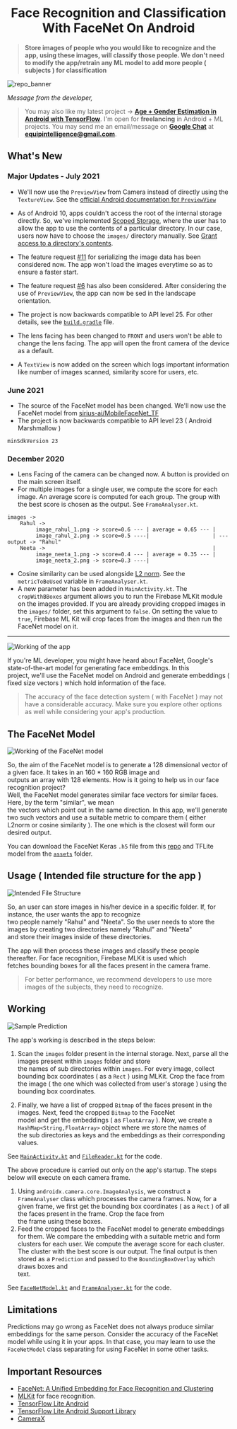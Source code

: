 
<div align="center">
  <h1>Face Recognition and Classification With FaceNet On Android</h1>
</div>

> **Store images of people who you would like to recognize and the app, using these images, will classify those people. 
We don't need to modify the app/retrain any ML model to add more people ( subjects ) for classification**  

![repo_banner](images/banner.png)

*Message from the developer,*

 > You may also like my latest project -> [**Age + Gender Estimation in Android with TensorFlow**](https://github.com/shubham0204/Age-Gender_Estimation_TF-Android). 
 > I'm open for **freelancing** in Android + ML projects. You may send me an email/message on [**Google Chat**](https://mail.google.com/chat) at **equipintelligence@gmail.com**.
  
## What's New

### Major Updates - July 2021

- We'll now use the `PreviewView` from Camera instead of directly using the `TextureView`. 
  See the [official Android documentation for `PreviewView`](https://developer.android.com/training/camerax/preview)
  
- As of Android 10, apps couldn't access the root of the internal storage directly.
  So, we've implemented [Scoped Storage](https://developer.android.com/about/versions/11/privacy/storage), where the user has to allow the app to use the contents of a particular directory.
  In our case, users now have to choose the `images/` directory manually. See [Grant access to a directory's contents](https://developer.android.com/training/data-storage/shared/documents-files#grant-access-directory).
  
- The feature request [#11](https://github.com/shubham0204/FaceRecognition_With_FaceNet_Android/issues/11) for serializing the 
  image data has been considered now. The app won't load the images everytime so as to ensure a faster start.
  
- The feature request [#6](https://github.com/shubham0204/FaceRecognition_With_FaceNet_Android/issues/6) has also been considered.
  After considering the use of `PreviewView`, the app can now be sed in the landscape orientation.

- The project is now backwards compatible to API level 25. For other details, see 
  the [`build.gradle`](https://github.com/shubham0204/FaceRecognition_With_FaceNet_Android/blob/master/app/build.gradle) file.
  
- The lens facing has been changed to `FRONT` and users won't be able to change the lens facing. The app will open the front 
  camera of the device as a default.
  
- A `TextView` is now added on the screen which logs important information like number of images scanned, similarity score for 
  users, etc.

### June 2021

* The source of the FaceNet model has been changed. We'll now use the FaceNet model 
from [sirius-ai/MobileFaceNet_TF](https://github.com/sirius-ai/MobileFaceNet_TF)
* The project is now backwards compatible to API level 23 ( Android Marshmallow )

```
minSdkVersion 23
```

### December 2020
  
* Lens Facing of the camera can be changed now. A button is provided on the main screen itself.  
* For multiple images for a single user, we compute the score for each image. An average score is computed for each group.
The group with the best score is chosen as the output. See `FrameAnalyser.kt`.

```  
images ->  
    Rahul -> 
         image_rahul_1.png -> score=0.6 --- | average = 0.65 --- |
         image_rahul_2.png -> score=0.5 ----|                    | --- output -> "Rahul"
    Neeta ->                                                     |
         image_neeta_1.png -> score=0.4 --- | average = 0.35 --- |
         image_neeta_2.png -> score=0.3 ----|             
 ```  


* Cosine similarity can be used alongside [L2 norm](https://en.wikipedia.org/wiki/Norm_(mathematics)#Euclidean_norm). See the `metricToBeUsed` variable in `FrameAnalyser.kt`.
* A new parameter has been added in `MainActivity.kt`. The `cropWithBBoxes` argument allows you to run the Firebase MLKit module on the images provided. If you are already providing cropped images in the `images/` folder, set this argument to `false`. On setting the value to `true`, Firebase ML Kit will crop faces from the images and then run the FaceNet model on it.  

---

![Working of the app](images/app_1.gif)


If you're ML developer, you might have heard about FaceNet, Google's state-of-the-art model for generating face embeddings. In this   
project, we'll use the FaceNet model on Android and generate embeddings ( fixed size vectors ) which hold information of the face.  
  
> The accuracy of the face detection system ( with FaceNet ) may not have a considerable accuracy. Make sure you explore other options as well while considering your app's production.  
  
## The FaceNet Model  

![Working of the FaceNet model](images/fig_1.png)

So, the aim of the FaceNet model is to generate a 128 dimensional vector of a given face. It takes in an 160 * 160 RGB image and   
outputs an array with 128 elements. How is it going to help us in our face recognition project?   
Well, the FaceNet model generates similar face vectors for similar faces. Here, by the term "similar", we mean   
the vectors which point out in the same direction.
In this app, we'll generate two such vectors and use a suitable metric to compare them ( either L2norm or cosine similarity ). 
The one which is the closest will form our desired output.  
  
You can download the FaceNet Keras `.h5` file from this [repo](https://github.com/sirius-ai/MobileFaceNet_TF) and TFLite model 
from the [`assets`](https://github.com/shubham0204/FaceRecognition_With_FaceNet_Android/tree/master/app/src/main/assets) folder.
  
## Usage  ( Intended file structure for the app )

![Intended File Structure](images/fig_2.png)
  
So, an user can store images in his/her device in a specific folder. If, for instance, the user wants the app to recognize  
two people namely "Rahul" and "Neeta". So the user needs to store the images by creating two directories namely "Rahul" and "Neeta"   
and store their images inside of these directories.  

The app will then process these images and classify these people thereafter. For face recognition, Firebase MLKit is used which   
fetches bounding boxes for all the faces present in the camera frame.  
  
> For better performance, we recommend developers to use more images of the subjects, they need to recognize.

## Working  

![Sample Prediction](images/fig_3.png)
  
The app's working is described in the steps below:
  
1. Scan the `images` folder present in the internal storage. Next, parse all the images present within `images` folder and store   
the names of sub directories within `images`. For every image, collect bounding box coordinates ( as a `Rect` ) using MLKit.
   Crop the face from the image ( the one which was collected from user's storage ) using the bounding box coordinates.   
  
2. Finally, we have a list of cropped `Bitmap` of the faces present in the images. Next, feed the cropped `Bitmap` to the FaceNet   
model and get the embeddings ( as `FloatArray` ). Now, we create a `HashMap<String,FloatArray>` object where we store the names of   
the sub directories as keys and the embeddings as their corresponding values. 
   
See [`MainActivity.kt`](https://github.com/shubham0204/FaceRecognition_With_FaceNet_Android/blob/master/app/src/main/java/com/ml/quaterion/facenetdetection/MainActivity.kt) and [`FileReader.kt`](https://github.com/shubham0204/FaceRecognition_With_FaceNet_Android/blob/master/app/src/main/java/com/ml/quaterion/facenetdetection/FileReader.kt) for the code.
  
The above procedure is carried out only on the app's startup. The steps below will execute on each camera frame.  
  
1. Using `androidx.camera.core.ImageAnalysis`, we construct a `FrameAnalyser` class which processes the camera frames. Now, for a   
given frame, we first get the bounding box coordinates ( as a `Rect` ) of all the faces present in the frame. Crop the face from   
the frame using these boxes.  
2. Feed the cropped faces to the FaceNet model to generate embeddings for them. We compare the embedding with a suitable metric and
form clusters for each user. We compute the average score for each cluster. The cluster with the best score is our output.
The final output is then stored as a `Prediction` and passed to the `BoundingBoxOverlay` which draws boxes and   
text.  

See [`FaceNetModel.kt`](https://github.com/shubham0204/FaceRecognition_With_FaceNet_Android/blob/master/app/src/main/java/com/ml/quaterion/facenetdetection/FaceNetModel.kt) and [`FrameAnalyser.kt`](https://github.com/shubham0204/FaceRecognition_With_FaceNet_Android/blob/master/app/src/main/java/com/ml/quaterion/facenetdetection/FrameAnalyser.kt) for the code.
  
## Limitations  
  
Predictions may go wrong as FaceNet does not always produce similar embeddings for the same person. 
Consider the accuracy of the FaceNet model while using it in your apps. In that case, you may learn to use the `FaceNetModel` class separating for using FaceNet in some other tasks.  

## Important Resources  

- [FaceNet: A Unified Embedding for Face Recognition and Clustering](https://arxiv.org/abs/1503.03832)
- [MLKit](https://developers.google.com/ml-kit/vision/face-detection) for face recognition.  
- [TensorFlow Lite Android](https://www.tensorflow.org/lite)  
- [TensorFlow Lite Android Support Library](https://github.com/tensorflow/tensorflow/tree/master/tensorflow/lite/experimental/support/java)  
- [CameraX](https://developer.android.com/training/camerax)

